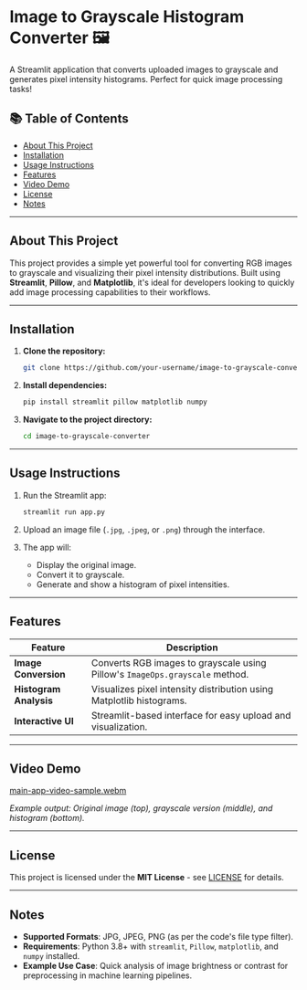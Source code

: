 # Image to Grayscale Histogram Converter 🖼️

A Streamlit application that converts uploaded images to grayscale and generates pixel intensity histograms. Perfect for quick image processing tasks!

## 📚 Table of Contents
- [About This Project](#about-this-project)
- [Installation](#installation)
- [Usage Instructions](#usage-instructions)
- [Features](#features)
- [Video Demo](#video-demo)
- [License](#license)
- [Notes](#notes)

---

## About This Project

This project provides a simple yet powerful tool for converting RGB images to grayscale and visualizing their pixel intensity distributions. Built using **Streamlit**, **Pillow**, and **Matplotlib**, it's ideal for developers looking to quickly add image processing capabilities to their workflows.

---

## Installation

1. **Clone the repository:**
   ```bash
   git clone https://github.com/your-username/image-to-grayscale-converter.git
   ```

2. **Install dependencies:**
   ```bash
   pip install streamlit pillow matplotlib numpy
   ```

3. **Navigate to the project directory:**
   ```bash
   cd image-to-grayscale-converter
   ```

---

## Usage Instructions

1. Run the Streamlit app:
   ```bash
   streamlit run app.py
   ```

2. Upload an image file (`.jpg`, `.jpeg`, or `.png`) through the interface.

3. The app will:
   - Display the original image.
   - Convert it to grayscale.
   - Generate and show a histogram of pixel intensities.

---

## Features

| Feature                | Description                                                                  |
| ---------------------- | ---------------------------------------------------------------------------- |
| **Image Conversion**   | Converts RGB images to grayscale using Pillow's `ImageOps.grayscale` method. |
| **Histogram Analysis** | Visualizes pixel intensity distribution using Matplotlib histograms.         |
| **Interactive UI**     | Streamlit-based interface for easy upload and visualization.                 |

---

## Video Demo

[main-app-video-sample.webm](https://github.com/user-attachments/assets/797bbb7c-7e2b-4954-82fc-1f564114c354)

*Example output: Original image (top), grayscale version (middle), and histogram (bottom).*

---

## License

This project is licensed under the **MIT License** - see [LICENSE](LICENSE) for details.

---

## Notes

- **Supported Formats**: JPG, JPEG, PNG (as per the code's file type filter).
- **Requirements**: Python 3.8+ with `streamlit`, `Pillow`, `matplotlib`, and `numpy` installed.
- **Example Use Case**: Quick analysis of image brightness or contrast for preprocessing in machine learning pipelines.
  
